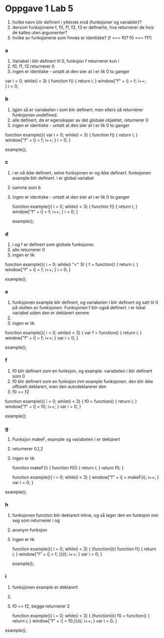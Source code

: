 # Oppgave 1 Lab 5

1.  hvilke navn blir definert i ytterste nivå (funksjoner og variabler)?
2.  dersom funksjonene f, f0, f1, f2, f3 er definerte, hva returnerer de hvis de kalles uten argumenter?
3.  hvilke av funksjonene som finnes er identiske? (f === f0? f0 === f1?)

### a

1.  Variabel i blir definert til 0, funksjon f returnerer kun i
2.  f0, f1, f2 returnerer 0
3.  ingen er identiske - untatt at den sier at i er lik 0 to ganger

var i = 0;
  while(i &lt; 3) {
    function f() {
      return i;
     }
    window["f" + i] = f;
    i++;  
                }
  i = 0;

### b

1.  Igjen så er variabelen i som blir definert. men ellers så returnerer funksjonen undefined.
2.  alle definert, de er egenskaper av det globale objektet, returnerer 0
3.  ingen er identiske - untatt at den sier at i er lik 0 to ganger

function example(){
 var i = 0;
  while(i &lt; 3) {
    function f() {
      return i;
 }
    window["f" + i] = f;
    i++;
 }
 i = 0;
 }

 example();

### c

1.  i er nå ikke definert, selve funksjonen er og ikke definert. funksjonen example blir definert. i er global variabel
2.  samme som b
3.  ingen er identiske - untatt at den sier at i er lik 0 to ganger

    function example(){
      i = 0;
      while(i &lt; 3) {
       function f() {
         return i;
       }
       window["f" + i] = f;
       i++;
       }
       i = 0;
    }

    example();

### d

1.  i og f er definert som globale funksjoner.
2.  alle returnerer 0
3.  ingen er lik

function example(){
 i = 0;
 while(i "&lt;" 3) {
   f = function() {
     return i;
 }
  window["f" + i] = f;
  i++;
 }
  i = 0;
 }

example();

### e

1.  funksjonen example blir definert, og variabelen i blir definert og satt til 0 på slutten av funksjonen. Funksjonen f blir også definert. i er lokal variabel siden den er deklarert senere
2.  
3.  ingen er lik

function example(){
 i = 0;
  while(i &lt; 3) {
    var f = function() {
      return i;
    }
    window["f" + i] = f;
    i++;
    }
    var i = 0;
 }

example();

### f

1.  f0 blir definert som en funksjon, og example. variabelen i blir definert som 0
2.  f0 blir definert som en funksjon inni example funksjonen. den blir ikke offisielt deklarert, men den autodeklarerer den
3.  f0 == f2

function example(){
 i = 0;
  while(i &lt; 3) {
    f0 = function() {
      return i;
 }
 window["f" + i] = f0;
 i++;
 }
 var i = 0;
 }

example();

### g

1.  Funksjon makeF, example og variabelen i er deklarert
2.  returnerer 0,1,2
3.  ingen er lik

    function makeF(i) {
      function f0() {
        return i;
      }
    return f0;
    }

    function example(){
    i = 0;
     while(i &lt; 3) {
       window["f" + i] = makeF(i);
       i++;
    }
    var i = 0;
    }

example();

### h

1.  funksjonen function blir deklarert inline, og så lager den en funksjon inni seg som returnerer i og
2.  anonym funksjon
3.  ingen er lik

    function example(){
    i = 0;
       while(i &lt; 3) {
         (function(i){
           function f() {
             return i;
    } window["f" + i] = f; })(i);
    i++;
    }
    var i = 0;
    }

    example();

### i

1.  funksjonen example er deklarert.
2.  
3.  f0 == f2, begge returnerer 2

     function example(){
     i = 0;
      while(i &lt; 3) {
        (function(i){
          f0 = function() {
            return i;
     }
     window["f" + i] = f0;})(i);
     i++;
     }
     var i = 0;
    }

example();

